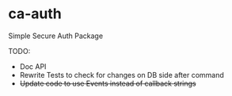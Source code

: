 ca-auth
=======

Simple Secure Auth Package


TODO:
 - Doc API
 - Rewrite Tests to check for changes on DB side after command
 - ~~Update code to use Events instead of callback strings~~
